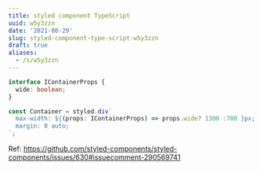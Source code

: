 ```yaml
---
title: styled component TypeScript
uuid: w5y3zzn
date: '2021-08-29'
slug: styled-component-type-script-w5y3zzn
draft: true
aliases:
  - /s/w5y3zzn
---
```


```ts
interface IContainerProps {
  wide: boolean;
}

const Container = styled.div`
  max-width: ${(props: IContainerProps) => props.wide? 1300 :700 }px;
  margin: 0 auto;
`;
```

Ref: https://github.com/styled-components/styled-components/issues/630#issuecomment-290569741
